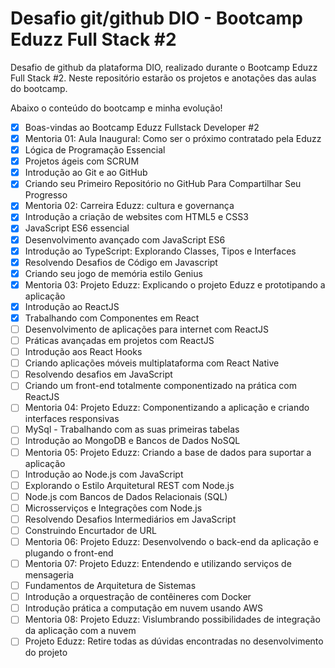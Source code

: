 # Desafio git/github DIO - Bootcamp Eduzz Full Stack #2

Desafio de github da plataforma DIO, realizado durante o Bootcamp Eduzz Full Stack #2. Neste repositório estarão os projetos e anotações das aulas do bootcamp.

Abaixo o conteúdo do bootcamp e minha evolução!

- [x]  Boas-vindas ao Bootcamp Eduzz Fullstack Developer #2
- [x] Mentoria 01: Aula Inaugural: Como ser o próximo contratado pela Eduzz
- [x] Lógica de Programação Essencial
- [x] Projetos ágeis com SCRUM
- [x] Introdução ao Git e ao GitHub
- [x] Criando seu Primeiro Repositório no GitHub Para Compartilhar Seu Progresso
- [x] Mentoria 02: Carreira Eduzz: cultura e governança
- [x] Introdução a criação de websites com HTML5 e CSS3
- [x] JavaScript ES6 essencial
- [x] Desenvolvimento avançado com JavaScript ES6
- [x] Introdução ao TypeScript: Explorando Classes, Tipos e Interfaces
- [x] Resolvendo Desafios de Código em Javascript
- [x] Criando seu jogo de memória estilo Genius
- [x] Mentoria 03: Projeto Eduzz: Explicando o projeto Eduzz e prototipando a aplicação
- [x] Introdução ao ReactJS
- [x] Trabalhando com Componentes em React
- [ ] Desenvolvimento de aplicações para internet com ReactJS
- [ ] Práticas avançadas em projetos com ReactJS
- [ ] Introdução aos React Hooks
- [ ] Criando aplicações móveis multiplataforma com React Native
- [ ] Resolvendo desafios em JavaScript
- [ ] Criando um front-end totalmente componentizado na prática com ReactJS
- [ ] Mentoria 04: Projeto Eduzz: Componentizando a aplicação e criando interfaces responsivas
- [ ] MySql - Trabalhando com as suas primeiras tabelas
- [ ] Introdução ao MongoDB e Bancos de Dados NoSQL
- [ ] Mentoria 05: Projeto Eduzz: Criando a base de dados para suportar a aplicação
- [ ] Introdução ao Node.js com JavaScript
- [ ] Explorando o Estilo Arquitetural REST com Node.js
- [ ] Node.js com Bancos de Dados Relacionais (SQL)
- [ ] Microsserviços e Integrações com Node.js
- [ ] Resolvendo Desafios Intermediários em JavaScript
- [ ] Construindo Encurtador de URL
- [ ] Mentoria 06: Projeto Eduzz: Desenvolvendo o back-end da aplicação e plugando o front-end
- [ ] Mentoria 07: Projeto Eduzz: Entendendo e utilizando serviços de mensageria
- [ ] Fundamentos de Arquitetura de Sistemas
- [ ] Introdução a orquestração de contêineres com Docker
- [ ] Introdução prática a computação em nuvem usando AWS
- [ ] Mentoria 08: Projeto Eduzz: Vislumbrando possibilidades de integração da aplicação com a nuvem
- [ ] Projeto Eduzz: Retire todas as dúvidas encontradas no desenvolvimento do projeto
